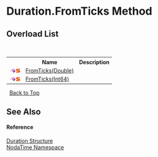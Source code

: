 # Duration.FromTicks Method 
 


## Overload List
&nbsp;<table><tr><th></th><th>Name</th><th>Description</th></tr><tr><td>![Public method](media/pubmethod.gif "Public method")![Static member](media/static.gif "Static member")</td><td><a href="M_NodaTime_Duration_FromTicks">FromTicks(Double)</a></td><td /></tr><tr><td>![Public method](media/pubmethod.gif "Public method")![Static member](media/static.gif "Static member")</td><td><a href="M_NodaTime_Duration_FromTicks_1">FromTicks(Int64)</a></td><td /></tr></table>&nbsp;
<a href="#duration.fromticks-method">Back to Top</a>

## See Also


#### Reference
<a href="T_NodaTime_Duration">Duration Structure</a><br /><a href="N_NodaTime">NodaTime Namespace</a><br />